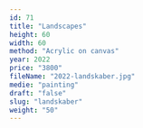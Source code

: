 ```yaml
---
id: 71
title: "Landscapes"
height: 60
width: 60
method: "Acrylic on canvas"
year: 2022
price: "3800"
fileName: "2022-landskaber.jpg"
medie: "painting"
draft: "false"
slug: "landskaber"
weight: "50"
---
```

